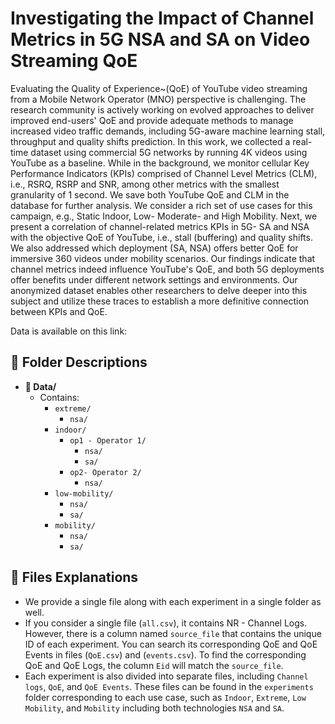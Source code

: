 # Investigating the Impact of Channel Metrics in 5G NSA and SA on Video Streaming QoE
Evaluating the Quality of Experience~(QoE) of YouTube video streaming from a Mobile Network Operator (MNO) perspective is challenging. 
The research community is actively working on evolved approaches to deliver improved end-users' QoE and provide adequate methods to manage increased video traffic demands, including 5G-aware machine learning stall, throughput and quality shifts prediction. In this work, we collected a real-time dataset using commercial 5G networks by running 4K videos using  YouTube as a baseline. While in the background, we monitor cellular Key Performance Indicators (KPIs) comprised of Channel Level Metrics (CLM), i.e., RSRQ, RSRP and SNR, among other metrics with the smallest granularity of 1 second. We save both YouTube QoE and CLM in the database for further analysis. We consider a rich set of use cases for this campaign, e.g., Static Indoor, Low- Moderate- and High Mobility.  Next, we present a correlation of channel-related metrics KPIs in 5G- SA and NSA with the objective QoE of YouTube, i.e., stall (buffering) and quality shifts. We also addressed which deployment (SA, NSA) offers better QoE for immersive 360 videos under mobility scenarios.  Our findings indicate that channel metrics indeed influence YouTube's QoE, and both 5G deployments offer benefits under different network settings and environments. Our anonymized dataset enables other researchers to delve deeper into this subject and utilize these traces to establish a more definitive connection between KPIs and QoE.

Data is available on this link:


## 📝 Folder Descriptions

- **📁 Data/**
  - Contains:
    - `extreme/`
      - `nsa/`
    - `indoor/`
       - `op1 - Operator 1/`
          - `nsa/`
          - `sa/`
       - `op2- Operator 2/`
          - `nsa/`
    - `low-mobility/`
       - `nsa/`
       - `sa/`
    - `mobility/`
       - `nsa/`
       - `sa/`
    
## 📝 Files Explanations

- We provide a single file along with each experiment in a single folder as well.
- If you consider a single file (`all.csv`), it contains NR - Channel Logs. However, there is a column named `source_file` that contains the unique ID of each experiment. You can search its corresponding QoE and QoE Events in files (`QoE.csv`) and (`events.csv`). To find the corresponding QoE and QoE Logs, the column `Eid` will match the `source_file`.
- Each experiment is also divided into separate files, including `Channel logs`, `QoE`, and `QoE Events`. These files can be found in the `experiments` folder corresponding to each use case, such as `Indoor`, `Extreme`, `Low Mobility`, and `Mobility` including both technologies `NSA` and `SA`.


